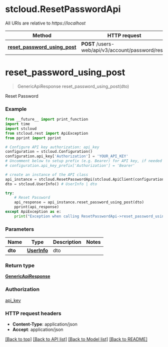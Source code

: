 # stcloud.ResetPasswordApi

All URIs are relative to *https://localhost*

| Method                                                                         | HTTP request                                      | Description    |
| ------------------------------------------------------------------------------ | ------------------------------------------------- | -------------- |
| [**reset_password_using_post**](ResetPasswordApi.md#reset_password_using_post) | **POST** /users-web/api/v3/account/password/reset | Reset Password |


# **reset_password_using_post**
> GenericApiResponse reset_password_using_post(dto)

Reset Password

### Example
```python
from __future__ import print_function
import time
import stcloud
from stcloud.rest import ApiException
from pprint import pprint

# Configure API key authorization: api_key
configuration = stcloud.Configuration()
configuration.api_key['Authorization'] = 'YOUR_API_KEY'
# Uncomment below to setup prefix (e.g. Bearer) for API key, if needed
# configuration.api_key_prefix['Authorization'] = 'Bearer'

# create an instance of the API class
api_instance = stcloud.ResetPasswordApi(stcloud.ApiClient(configuration))
dto = stcloud.UserInfo() # UserInfo | dto

try:
    # Reset Password
    api_response = api_instance.reset_password_using_post(dto)
    pprint(api_response)
except ApiException as e:
    print("Exception when calling ResetPasswordApi->reset_password_using_post: %s\n" % e)
```

### Parameters

| Name    | Type                        | Description | Notes |
| ------- | --------------------------- | ----------- | ----- |
| **dto** | [**UserInfo**](UserInfo.md) | dto         |

### Return type

[**GenericApiResponse**](GenericApiResponse.md)

### Authorization

[api_key](../README.md#api_key)

### HTTP request headers

 - **Content-Type**: application/json
 - **Accept**: application/json

[[Back to top]](#) [[Back to API list]](../README.md#documentation-for-api-endpoints) [[Back to Model list]](../README.md#documentation-for-models) [[Back to README]](../README.md)
